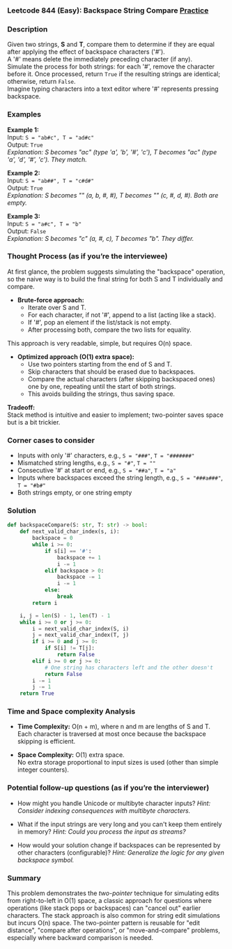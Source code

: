 ### Leetcode 844 (Easy): Backspace String Compare [Practice](https://leetcode.com/problems/backspace-string-compare)

### Description  
Given two strings, **S** and **T**, compare them to determine if they are equal after applying the effect of backspace characters ('#').  
A '#' means delete the immediately preceding character (if any).  
Simulate the process for both strings: for each '#', remove the character before it. Once processed, return `True` if the resulting strings are identical; otherwise, return `False`.  
Imagine typing characters into a text editor where '#' represents pressing backspace.

### Examples  

**Example 1:**  
Input: `S = "ab#c", T = "ad#c"`  
Output: `True`  
*Explanation: S becomes "ac" (type 'a', 'b', '#', 'c'), T becomes "ac" (type 'a', 'd', '#', 'c'). They match.*

**Example 2:**  
Input: `S = "ab##", T = "c#d#"`  
Output: `True`  
*Explanation: S becomes "" (a, b, #, #), T becomes "" (c, #, d, #). Both are empty.*

**Example 3:**  
Input: `S = "a#c", T = "b"`  
Output: `False`  
*Explanation: S becomes "c" (a, #, c), T becomes "b". They differ.*

### Thought Process (as if you’re the interviewee)  
At first glance, the problem suggests simulating the "backspace" operation, so the naive way is to build the final string for both S and T individually and compare.

- **Brute-force approach:**  
  - Iterate over S and T.
  - For each character, if not '#', append to a list (acting like a stack).
  - If '#', pop an element if the list/stack is not empty.
  - After processing both, compare the two lists for equality.

This approach is very readable, simple, but requires O(n) space.

- **Optimized approach (O(1) extra space):**  
  - Use two pointers starting from the end of S and T.
  - Skip characters that should be erased due to backspaces.
  - Compare the actual characters (after skipping backspaced ones) one by one, repeating until the start of both strings.
  - This avoids building the strings, thus saving space.

**Tradeoff:**  
Stack method is intuitive and easier to implement; two-pointer saves space but is a bit trickier.

### Corner cases to consider  
- Inputs with only '#' characters, e.g., `S = "###"`, `T = "#######"`
- Mismatched string lengths, e.g., `S = "#"`, `T = ""`
- Consecutive '#' at start or end, e.g., `S = "##a"`, `T = "a"`
- Inputs where backspaces exceed the string length, e.g., `S = "###a###"`, `T = "#b#"`
- Both strings empty, or one string empty

### Solution

```python
def backspaceCompare(S: str, T: str) -> bool:
    def next_valid_char_index(s, i):
        backspace = 0
        while i >= 0:
            if s[i] == '#':
                backspace += 1
                i -= 1
            elif backspace > 0:
                backspace -= 1
                i -= 1
            else:
                break
        return i

    i, j = len(S) - 1, len(T) - 1
    while i >= 0 or j >= 0:
        i = next_valid_char_index(S, i)
        j = next_valid_char_index(T, j)
        if i >= 0 and j >= 0:
            if S[i] != T[j]:
                return False
        elif i >= 0 or j >= 0:
            # One string has characters left and the other doesn't
            return False
        i -= 1
        j -= 1
    return True
```

### Time and Space complexity Analysis  

- **Time Complexity:** O(n + m), where n and m are lengths of S and T.  
  Each character is traversed at most once because the backspace skipping is efficient.

- **Space Complexity:** O(1) extra space.  
  No extra storage proportional to input sizes is used (other than simple integer counters).

### Potential follow-up questions (as if you’re the interviewer)  

- How might you handle Unicode or multibyte character inputs?
  *Hint: Consider indexing consequences with multibyte characters.*

- What if the input strings are very long and you can't keep them entirely in memory?
  *Hint: Could you process the input as streams?*

- How would your solution change if backspaces can be represented by other characters (configurable)?
  *Hint: Generalize the logic for any given backspace symbol.*

### Summary
This problem demonstrates the *two-pointer* technique for simulating edits from right-to-left in O(1) space, a classic approach for questions where operations (like stack pops or backspaces) can "cancel out" earlier characters. The stack approach is also common for string edit simulations but incurs O(n) space. The two-pointer pattern is reusable for "edit distance", "compare after operations", or "move-and-compare" problems, especially where backward comparison is needed.